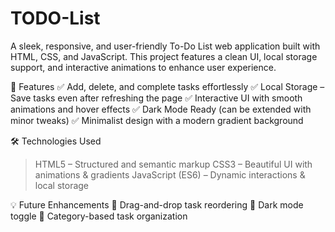 # TODO-List

A sleek, responsive, and user-friendly To-Do List web application built with HTML, CSS, and JavaScript. This project features a clean UI, local storage support, and interactive animations to enhance user experience.

🚀 Features
✅ Add, delete, and complete tasks effortlessly
✅ Local Storage – Save tasks even after refreshing the page
✅ Interactive UI with smooth animations and hover effects
✅ Dark Mode Ready (can be extended with minor tweaks)
✅ Minimalist design with a modern gradient background

🛠️ Technologies Used
> HTML5 – Structured and semantic markup
> CSS3 – Beautiful UI with animations & gradients
> JavaScript (ES6) – Dynamic interactions & local storage

💡 Future Enhancements
🔹 Drag-and-drop task reordering
🔹 Dark mode toggle
🔹 Category-based task organization
